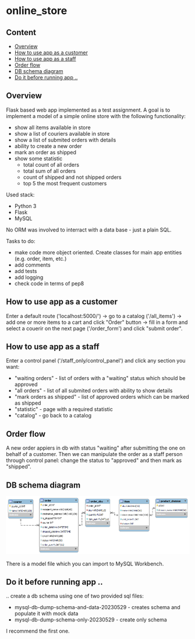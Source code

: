 # online_store

## Content
- [Overview](#overview)
- [How to use app as a customer](#how-to-use-app-as-a-customer)
- [How to use app as a staff](#how-to-use-app-as-a-staff)
- [Order flow](#order-flow)
- [DB schema diagram](#db-schema-diagram)
- [Do it before running app ..](#do-it-before-running-app-)

## Overview
Flask based web app implemented as a test assignment. 
A goal is to implement a model of a simple online store with the following functionality:
- show all items available in store
- show a list of couriers available in store
- show a list of submited orders with details
- ability to create a new order
- mark an order as shipped
- show some statistic
  - total count of all orders
  - total sum of all orders
  - count of shipped and not shipped orders
  - top 5 the most frequent customers

Used stack:
- Python 3
- Flask
- MySQL

No ORM was involved to interract with a data base - just a plain SQL.

Tasks to do: 
- make code more object oriented. Create classes for main app entities (e.g. order, item, etc.)
- add comments
- add tests
- add logging
- check code in terms of pep8

## How to use app as a customer
Enter a default route ('localhost:5000/') -> go to a catalog ('/all_items') -> add one or more items to a cart and click "Order" button -> fill in a form and select a couerir on the next page ('/order_form') and click "submit order".

## How to use app as a staff
Enter a control panel ('/staff_only/control_panel') and click any section you want:
- "waiting orders" - list of orders with a "waiting" status which should be approved
- "all orders" - list of all submited orders with ability to show details
- "mark orders as shipped" - list of approved orders which can be marked as shipped
- "statistic" - page with a required statistic
- "catalog" - go back to a catalog

## Order flow
A new order appiers in db with status "waiting" after submitting the one on behalf of a customer. Then we can manipulate the order as a staff person through control panel: change the status to "approved" and then mark as "shipped".

## DB schema diagram

![db schema diagram](https://github.com/BorisThereIs/online_store/blob/master/readme_assets/mysql-db-schema-model-20230529.png "db schema diagram")

There is a model file which you can import to MySQL Workbench.

## Do it before running app ..
.. create a db schema using one of two provided sql files:
- mysql-db-dump-schema-and-data-20230529 - creates schema and populate it with mock data
- mysql-db-dump-schema-only-20230529 - create only schema

I recommend the first one.
